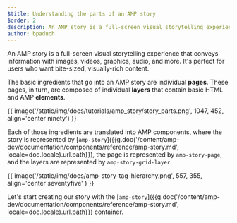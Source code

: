 ```yaml
---
$title: Understanding the parts of an AMP story
$order: 2
description: An AMP story is a full-screen visual storytelling experience that conveys information with images, videos, graphics, audio, and more. It's perfect for users ...
author: bpaduch
---
```


An AMP story is a full-screen visual storytelling experience that conveys information with images, videos, graphics, audio, and more. It's perfect for users who want bite-sized, visually-rich content.  

The basic ingredients that go into an AMP story are individual **pages**. These pages, in turn, are composed of individual **layers** that contain basic HTML and AMP **elements**.

{{ image('/static/img/docs/tutorials/amp_story/story_parts.png', 1047, 452, align='center ninety') }}

Each of those ingredients are translated into AMP components, where the story is represented by [`amp-story`]({{g.doc('/content/amp-dev/documentation/components/reference/amp-story.md', locale=doc.locale).url.path}}), the page is represented by `amp-story-page`, and the layers are represented by `amp-story-grid-layer`.

{{ image('/static/img/docs/amp-story-tag-hierarchy.png', 557, 355, align='center seventyfive' ) }}

Let's start creating our story with the [`amp-story`]({{g.doc('/content/amp-dev/documentation/components/reference/amp-story.md', locale=doc.locale).url.path}}) container.

